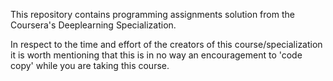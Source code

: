 This repository contains programming assignments solution from the Coursera's Deeplearning Specialization. 

In respect to the time and effort of the creators of this course/specialization it is worth mentioning that this is in no way an encouragement to 'code copy' while you are taking this course.
